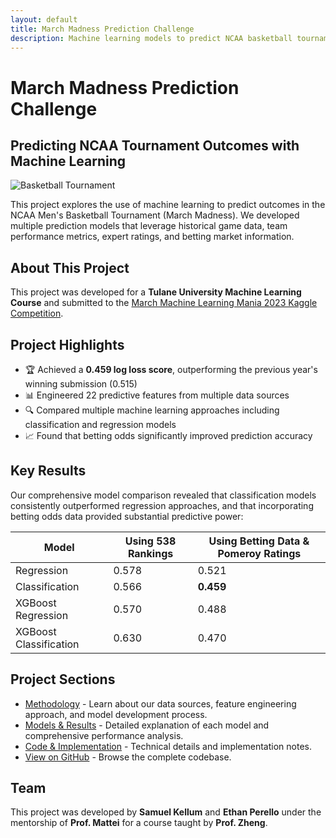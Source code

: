 ```yaml
---
layout: default
title: March Madness Prediction Challenge
description: Machine learning models to predict NCAA basketball tournament outcomes
---
```


# March Madness Prediction Challenge

## Predicting NCAA Tournament Outcomes with Machine Learning

![Basketball Tournament](/march-madness-prediction/assets/basketball.jpg)

This project explores the use of machine learning to predict outcomes in the NCAA Men's Basketball Tournament (March Madness). We developed multiple prediction models that leverage historical game data, team performance metrics, expert ratings, and betting market information.

## About This Project

This project was developed for a **Tulane University Machine Learning Course** and submitted to the 
[March Machine Learning Mania 2023 Kaggle Competition](https://www.kaggle.com/competitions/march-machine-learning-mania-2023).

## Project Highlights

- 🏆 Achieved a **0.459 log loss score**, outperforming the previous year's winning submission (0.515)
- 📊 Engineered 22 predictive features from multiple data sources
- 🔍 Compared multiple machine learning approaches including classification and regression models
- 📈 Found that betting odds significantly improved prediction accuracy

## Key Results

Our comprehensive model comparison revealed that classification models consistently outperformed regression approaches, and that incorporating betting odds data provided substantial predictive power:

<div class="results-container">
  <table class="results-table">
    <thead>
      <tr>
        <th>Model</th>
        <th>Using 538 Rankings</th>
        <th>Using Betting Data & Pomeroy Ratings</th>
      </tr>
    </thead>
    <tbody>
      <tr>
        <td>Regression</td>
        <td>0.578</td>
        <td>0.521</td>
      </tr>
      <tr>
        <td>Classification</td>
        <td>0.566</td>
        <td><strong>0.459</strong></td>
      </tr>
      <tr>
        <td>XGBoost Regression</td>
        <td>0.570</td>
        <td>0.488</td>
      </tr>
      <tr>
        <td>XGBoost Classification</td>
        <td>0.630</td>
        <td>0.470</td>
      </tr>
    </tbody>
  </table>
</div>

## Project Sections

- [Methodology](methodology.html) - Learn about our data sources, feature engineering approach, and model development process.
- [Models & Results](results.html) - Detailed explanation of each model and comprehensive performance analysis.
- [Code & Implementation](code.html) - Technical details and implementation notes.
- [View on GitHub](https://github.com/yourusername/march-madness-prediction) - Browse the complete codebase.

## Team

This project was developed by **Samuel Kellum** and **Ethan Perello** under the mentorship of **Prof. Mattei** for a course taught by **Prof. Zheng**.